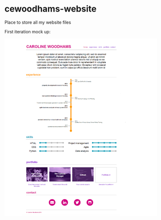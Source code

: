 # cewoodhams-website

Place to store all my website files

First iteration mock up:

![Website Mock up](/_assets/website%20mock%20up.png?raw=true "Website mock up")
